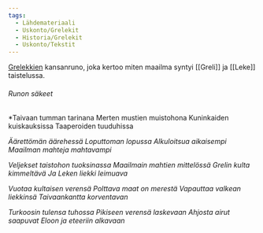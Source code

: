 ```yaml
---
tags:
  - Lähdemateriaali
  - Uskonto/Grelekit
  - Historia/Grelekit
  - Uskonto/Tekstit
---
```

[Grelekkien](Grelekit.md) kansanruno, joka kertoo miten maailma syntyi [[Greli]] ja [[Leke]] taistelussa.

###### Runon säkeet

*Taivaan tumman tarinana
Merten mustien muistohona 
Kuninkaiden kuiskauksissa 
Taaperoiden tuuduhissa 

*Äärettömän äärehessä 
Loputtoman lopussa 
Alkuloitsua aikaisempi 
Maailman mahteja mahtavampi* 

*Veljekset taistohon tuoksinassa 
Maailmain mahtien mittelössä 
Grelin kulta kimmeltävä 
Ja Leken liekki leimuava* 

*Vuotaa kultaisen verensä 
Polttava maat on merestä 
Vapauttaa valkean liekkinsä 
Taivaankantta korventavan* 

*Turkoosin tulensa tuhossa 
Pikiseen verensä laskevaan 
Ahjosta airut saapuvat 
Eloon ja eteeriin alkavaan*